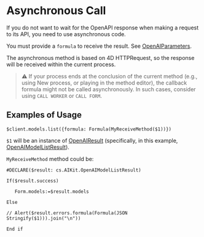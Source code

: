 # Asynchronous Call

If you do not want to wait for the OpenAPI response when making a request to its API, you need to use asynchronous code.

You must provide a `formula` to receive the result. See [OpenAIParameters](Classes/OpenAIParameters.md).

The asynchronous method is based on 4D HTTPRequest, so the response will be received within the current process.

> ⚠️ If your process ends at the conclusion of the current method (e.g., using New process, or playing in the method editor), the callback formula might not be called asynchronously. In such cases, consider using `CALL WORKER` or `CALL FORM`.

## Examples of Usage

```4d
$client.models.list({formula: Formula(MyReceiveMethod($1))})
```

`$1` will be an instance of [OpenAIResult](Classes/OpenAIResult.md) (specifically, in this example, [OpenAIModelListResult](Classes/OpenAIModelListResult.md)).


`MyReceiveMethod` method could be:

```4d
#DECLARE($result: cs.AIKit.OpenAIModelListResult)

If($result.success)

   Form.models:=$result.models

Else

// Alert($result.errors.formula(Formula(JSON Stringify($1))).join("\n"))

End if
```
